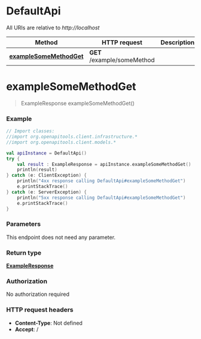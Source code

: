 # DefaultApi

All URIs are relative to *http://localhost*

Method | HTTP request | Description
------------- | ------------- | -------------
[**exampleSomeMethodGet**](DefaultApi.md#exampleSomeMethodGet) | **GET** /example/someMethod | 


<a id="exampleSomeMethodGet"></a>
# **exampleSomeMethodGet**
> ExampleResponse exampleSomeMethodGet()





### Example
```kotlin
// Import classes:
//import org.openapitools.client.infrastructure.*
//import org.openapitools.client.models.*

val apiInstance = DefaultApi()
try {
    val result : ExampleResponse = apiInstance.exampleSomeMethodGet()
    println(result)
} catch (e: ClientException) {
    println("4xx response calling DefaultApi#exampleSomeMethodGet")
    e.printStackTrace()
} catch (e: ServerException) {
    println("5xx response calling DefaultApi#exampleSomeMethodGet")
    e.printStackTrace()
}
```

### Parameters
This endpoint does not need any parameter.

### Return type

[**ExampleResponse**](ExampleResponse.md)

### Authorization

No authorization required

### HTTP request headers

 - **Content-Type**: Not defined
 - **Accept**: /

